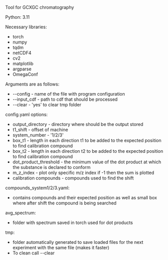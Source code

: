 Tool for GCXGC chromatography

Python: 3.11

Necessary libraries:
* torch
* numpy
* tqdm
* netCDF4
* cv2
* matplotlib
* argparse
* OmegaConf
  

Arguments are as follows:
* --config - name of the file with program configuration
* --input_cdf - path to cdf that should be processed
* --clear - 'yes' to clear tmp folder

config.yaml options:
* output_directory - directory where should be the output stored
* t1_shift - offset of machine
* system_number - '1/2/3'
* box_t1 - length in each direction t1 to be added to the expected position to find calibration compound
* box_t2 - length in each direction t2 to be added to the expected position to find calibration compound
* dot_product_threshold - the minimum value of the dot product at which the substance is declared to conform
* m_z_index - plot only specific m/z index if -1 then the sum is plotted
* calibration compounds - compounds used to find the shift

compounds_system1/2/3.yaml:
* contains compounds and their expected position as well as small box where after shift the compound is being searched

avg_spectrum:
* folder with spectrum saved in torch used for dot products

tmp:
* folder automatically generated to save loaded files for the next experiment with the same file (makes it faster)
* To clean call --clear
